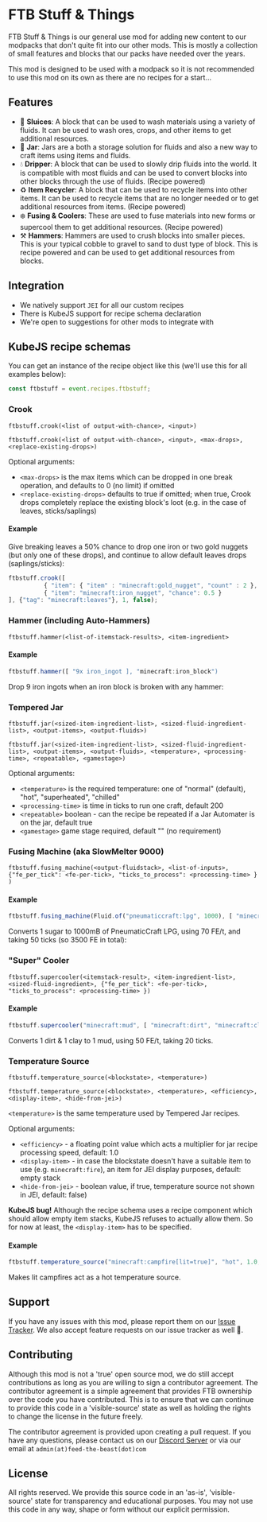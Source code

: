 # FTB Stuff & Things

FTB Stuff & Things is our general use mod for adding new content to our modpacks that don't quite fit into our other mods. This is mostly a collection of small features and blocks that our packs have needed over the years. 

This mod is designed to be used with a modpack so it is not recommended to use this mod on its own as there are no recipes for a start...

## Features

- 🫧 **Sluices**: A block that can be used to wash materials using a variety of fluids. It can be used to wash ores, crops, and other items to get additional resources.
- 🫙 **Jar**: Jars are a both a storage solution for fluids and also a new way to craft items using items and fluids.
- 💧 **Dripper**: A block that can be used to slowly drip fluids into the world. It is compatible with most fluids and can be used to convert blocks into other blocks through the use of fluids. (Recipe powered)
- ♻️ **Item Recycler**: A block that can be used to recycle items into other items. It can be used to recycle items that are no longer needed or to get additional resources from items. (Recipe powered)
- ❄️ **Fusing & Coolers**: These are used to fuse materials into new forms or supercool them to get additional resources. (Recipe powered)
- ⚒️ **Hammers**: Hammers are used to crush blocks into smaller pieces. This is your typical cobble to gravel to sand to dust type of block. This is recipe powered and can be used to get additional resources from blocks.

## Integration

- We natively support `JEI` for all our custom recipes
- There is KubeJS support for recipe schema declaration
- We're open to suggestions for other mods to integrate with

## KubeJS recipe schemas

You can get an instance of the recipe object like this (we'll use this for all examples below):

```javascript
const ftbstuff = event.recipes.ftbstuff;
```

### Crook
`ftbstuff.crook(<list of output-with-chance>, <input>)`

`ftbstuff.crook(<list of output-with-chance>, <input>, <max-drops>, <replace-existing-drops>)`

Optional arguments:
* `<max-drops>` is the max items which can be dropped in one break operation, and defaults to 0 (no limit) if omitted
* `<replace-existing-drops>` defaults to true if omitted; when true, Crook drops completely replace the existing block's loot (e.g. in the case of leaves, sticks/saplings)

#### Example

Give breaking leaves a 50% chance to drop one iron or two gold nuggets (but only one of these drops), and continue to allow default leaves drops (saplings/sticks):

```javascript
ftbstuff.crook([
          { "item": { "item" : "minecraft:gold_nugget", "count" : 2 }, "chance": 0.5 },
          { "item": "minecraft:iron_nugget", "chance": 0.5 }
], {"tag": "minecraft:leaves"}, 1, false);
```

### Hammer (including Auto-Hammers)

`ftbstuff.hammer(<list-of-itemstack-results>, <item-ingredient>`

#### Example

```javascript
ftbstuff.hammer([ "9x iron_ingot ], "minecraft:iron_block")
```

Drop 9 iron ingots when an iron block is broken with any hammer:

### Tempered Jar

`ftbstuff.jar(<sized-item-ingredient-list>, <sized-fluid-ingredient-list>, <output-items>, <output-fluids>)`

`ftbstuff.jar(<sized-item-ingredient-list>, <sized-fluid-ingredient-list>, <output-items>, <output-fluids>, <temperature>, <processing-time>, <repeatable>, <gamestage>)`

Optional arguments:
* `<temperature>` is the required temperature: one of "normal" (default), "hot", "superheated", "chilled"
* `<processing-time>` is time in ticks to run one craft, default 200
* `<repeatable>` boolean - can the recipe be repeated if a Jar Automater is on the jar, default true
* `<gamestage>` game stage required, default "" (no requirement)

### Fusing Machine (aka SlowMelter 9000)

`ftbstuff.fusing_machine(<output-fluidstack>, <list-of-inputs>, {"fe_per_tick": <fe-per-tick>, "ticks_to_process": <processing-time> } )`

#### Example

```javascript
ftbstuff.fusing_machine(Fluid.of("pneumaticcraft:lpg", 1000), [ "minecraft:sugar" ], { "fe_per_tick": 70, "ticks_to_process": 50 })
```

Converts 1 sugar to 1000mB of PneumaticCraft LPG, using 70 FE/t, and taking 50 ticks (so 3500 FE in total):

### "Super" Cooler

`ftbstuff.supercooler(<itemstack-result>, <item-ingredient-list>, <sized-fluid-ingredient>, {"fe_per_tick": <fe-per-tick>, "ticks_to_process": <processing-time> })`

#### Example

```javascript
ftbstuff.supercooler("minecraft:mud", [ "minecraft:dirt", "minecraft:clay" ], Fluid.of("minecraft:water", 1000), {"fe_per_tick": 50, "ticks_to_process": 20 })
```

Converts 1 dirt & 1 clay to 1 mud, using 50 FE/t, taking 20 ticks.

### Temperature Source

`ftbstuff.temperature_source(<blockstate>, <temperature>)`

`ftbstuff.temperature_source(<blockstate>, <temperature>, <efficiency>, <display-item>, <hide-from-jei>)`

`<temperature>` is the same temperature used by Tempered Jar recipes.

Optional arguments:
* `<efficiency>` - a floating point value which acts a multiplier for jar recipe processing speed, default: 1.0
* `<display-item>` - in case the blockstate doesn't have a suitable item to use (e.g. `minecraft:fire`), an item for JEI display purposes, default: empty stack
* `<hide-from-jei>` - boolean value, if true, temperature source not shown in JEI, default: false)

**KubeJS bug!** Although the recipe schema uses a recipe component which should allow empty item stacks, KubeJS refuses to actually allow them. So for now at least, the `<display-item>` has to be specified.

#### Example

```javascript
ftbstuff.temperature_source("minecraft:campfire[lit=true]", "hot", 1.0, "minecraft:campfire")
```

Makes lit campfires act as a hot temperature source.

## Support

If you have any issues with this mod, please report them on our [Issue Tracker](https://go.ftb.team/support-mod-issues). We also accept feature requests on our issue tracker as well 🎉.

## Contributing

Although this mod is not a 'true' open source mod, we do still accept contributions as long as you are willing to sign a contributor agreement. The contributor agreement is a simple agreement that provides FTB ownership over the code you have contributed. This is to ensure that we can continue to provide this code in a 'visible-source' state as well as holding the rights to change the license in the future freely.

The contributor agreement is provided upon creating a pull request. If you have any questions, please contact us on our [Discord Server](https://go.ftb.team/discord) or via our email at `admin(at)feed-the-beast(dot)com`

## License

All rights reserved. We provide this source code in an 'as-is', 'visible-source' state for transparency and educational purposes. You may not use this code in any way, shape or form without our explicit permission.
